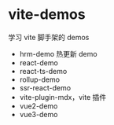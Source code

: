# vite-demos

学习 vite 脚手架的 demos

- hrm-demo 热更新 demo
- react-demo
- react-ts-demo
- rollup-demo
- ssr-react-demo
- vite-plugin-mdx，vite 插件
- vue2-demo
- vue3-demo
